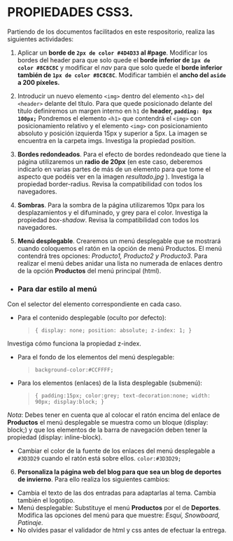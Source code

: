 # PROPIEDADES CSS3.
Partiendo de los documentos facilitados en este respositorio, realiza las siguientes actividades:
1. Aplicar un **borde de `2px de color #4D4D33` al #page**. Modificar los bordes del header para que solo quede el **borde inferior de `1px de color #8C8C8C`** y modificar el *nav* para que solo quede el **borde inferior también de `1px de color #8C8C8C`**. Modificar también el **ancho del `aside` a 200 píxeles.**

2. Introducir un nuevo elemento `<img>` dentro del elemento `<h1>` del `<header>` delante del título. Para que quede posicionado delante del título definiremos un margen interno en `h1` de **header, `padding: 0px 100px;`**
Pondremos el elemento `<h1>` que contendrá el `<img>` con posicionamiento relativo y el elemento `<img>` con posicionamiento absoluto y posición izquierda 15px y superior a 5px. La imagen se encuentra en la carpeta imgs. Investiga la propiedad position.

3. **Bordes redondeados**. Para el efecto de bordes redondeado que tiene la página utilizaremos un **radio de 20px** (en este caso, deberemos indicarlo en varias partes de más de un elemento para que tome el aspecto que podéis ver en la imagen *resultado.jpg* ). Investiga la propiedad border-radius. Revisa la compatibilidad con todos los navegadores.

4. **Sombras**. Para la sombra de la página utilizaremos 10px para los desplazamientos y el difuminado, y grey para el color. Investiga la propiedad *box-shadow*. Revisa la compatibilidad con todos los navegadores.

5. **Menú desplegable**. Crearemos un menú desplegable que se mostrará cuando coloquemos el ratón en la opción de menú Productos. El menú contendrá tres opciones: *Producto1, Producto2 y Producto3*. Para realizar el menú debes anidar una lista no numerada de enlaces dentro de la opción **Productos** del menú principal (html).

- ### Para dar estilo al menú
Con el selector del elemento correspondiente en cada caso.
- Para el contenido desplegable (oculto por defecto):

    > `{ display: none; position: absolute; z-index: 1; }`

Investiga cómo funciona la propiedad z-index.
- Para el fondo de los elementos del menú desplegable:

    > `background-color:#CCFFFF;`

- Para los elementos (enlaces) de la lista desplegable (submenú):

    > `{ padding:15px; color:grey; text-decoration:none; width: 90px;
    > display:block; }`

*Nota*: Debes tener en cuenta que al colocar el ratón encima del enlace de **Productos** el menú desplegable se muestra como un bloque (display: block;) y que los elementos de la barra de navegación deben tener la propiedad (display: inline-block).
- Cambiar el color de la fuente de los enlaces del menú desplegable a `#3D3D29` cuando
el ratón está sobre ellos. `color:#3D3D29;`

6. **Personaliza la página web del blog para que sea un blog de deportes de invierno**.
Para ello realiza los siguientes cambios:
- Cambia el texto de las dos entradas para adaptarlas al tema. Cambia también el logotipo.
- Menú desplegable: Substituye el menú **Productos** por el de **Deportes**. Modifica las opciones del menú para que muestre: *Esquí, Snowboard, Patinaje*. 
- No olvides pasar el validador de html y css antes de efectuar la entrega. 